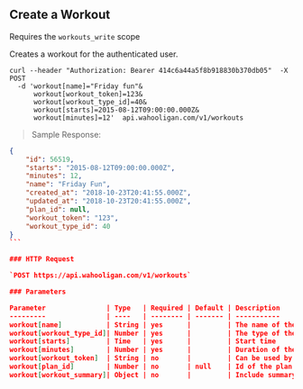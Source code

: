 ## Create a Workout

Requires the `workouts_write` scope

Creates a workout for the authenticated user.

```shell
curl --header "Authorization: Bearer 414c6a44a5f8b918830b370db05"  -X POST
  -d 'workout[name]="Friday fun"&
      workout[workout_token]=123&
      workout[workout_type_id]=40&
      workout[starts]=2015-08-12T09:00:00.000Z&
      workout[minutes]=12'  api.wahooligan.com/v1/workouts
```

> Sample Response:

``````json
{
    "id": 56519,
    "starts": "2015-08-12T09:00:00.000Z",
    "minutes": 12,
    "name": "Friday Fun",
    "created_at": "2018-10-23T20:41:55.000Z",
    "updated_at": "2018-10-23T20:41:55.000Z",
    "plan_id": null,
    "workout_token": "123",
    "workout_type_id": 40
}
```

### HTTP Request

`POST https://api.wahooligan.com/v1/workouts`

### Parameters

Parameter               | Type   | Required | Default | Description
---------               | ----   | -------- | ------- | -----------
workout[name]           | String | yes      |         | The name of the workout
workout[workout_type_id]| Number | yes      |         | The type of the workout - [Workout Types](#workout-types)
workout[starts]         | Time   | yes      |         | Start time
workout[minutes]        | Number | yes      |         | Duration of the workout in minutes
workout[workout_token]  | String | no       |         | Can be used by the application to identify the workout
workout[plan_id]        | Number | no       | null    | Id of the plan used in this workout
workout[workout_summary]| Object | no       |         | Include summary results - [Workout Summary](#create-a-workout-summary)
